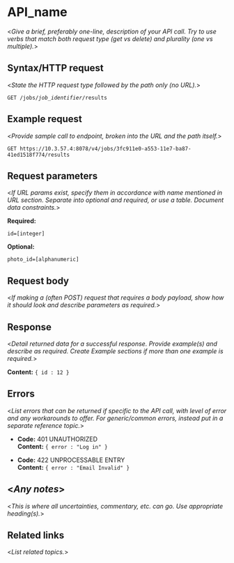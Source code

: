 # API_name

  <_Give a brief, preferably one-line, description of your API call. Try to use verbs that match both request type (get vs delete) and plurality (one vs multiple)._>

## Syntax/HTTP request
  
  <_State the HTTP request type followed by the path only (no URL)._>
  
  `GET /jobs/`_`job_identifier`_`/results`
  
## Example request

  <_Provide sample call to endpoint, broken into the URL and the path itself._>  
     
   `GET https://10.3.57.4:8078/v4/jobs/3fc911e0-a553-11e7-ba87-41ed1518f774/results`
  
## Request parameters

   <_If URL params exist, specify them in accordance with name mentioned in URL section. Separate into optional and required, or use a table. Document data constraints._> 

   **Required:**
 
   `id=[integer]`

   **Optional:**
 
   `photo_id=[alphanumeric]`

## Request body

  <_If making a (often POST) request that requires a body payload, show how it should look and describe parameters as required._>  

## Response
  
  <_Detail returned data for a successful response. Provide example(s) and describe as required. Create Example sections if more than one example is required._>

  **Content:** `{ id : 12 }`
 
## Errors

  <_List errors that can be returned if specific to the API call, with level of error and any workarounds to offer. For generic/common errors, instead put in a separate reference topic._>

  * **Code:** 401 UNAUTHORIZED <br />
    **Content:** `{ error : "Log in" }`

  * **Code:** 422 UNPROCESSABLE ENTRY <br />
    **Content:** `{ error : "Email Invalid" }`

## <_Any notes_> 

  <_This is where all uncertainties, commentary, etc. can go. Use appropriate heading(s)._> 
  
## Related links

  <_List related topics._> 

